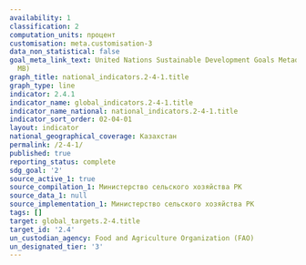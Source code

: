 ```yaml
---
availability: 1
classification: 2
computation_units: процент
customisation: meta.customisation-3
data_non_statistical: false
goal_meta_link_text: United Nations Sustainable Development Goals Metadata (PDF 4.0
  MB)
graph_title: national_indicators.2-4-1.title
graph_type: line
indicator: 2.4.1
indicator_name: global_indicators.2-4-1.title
indicator_name_national: national_indicators.2-4-1.title
indicator_sort_order: 02-04-01
layout: indicator
national_geographical_coverage: Казахстан
permalink: /2-4-1/
published: true
reporting_status: complete
sdg_goal: '2'
source_active_1: true
source_compilation_1: Министерство сельского хозяйства РК
source_data_1: null
source_implementation_1: Министерство сельского хозяйства РК
tags: []
target: global_targets.2-4.title
target_id: '2.4'
un_custodian_agency: Food and Agriculture Organization (FAO)
un_designated_tier: '3'
---
```


